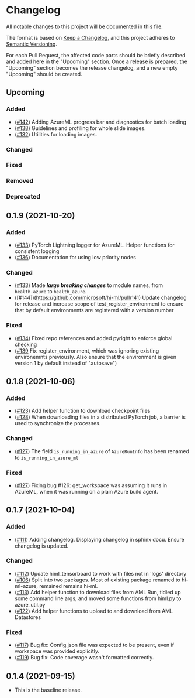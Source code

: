 # Changelog

All notable changes to this project will be documented in this file.

The format is based on [Keep a Changelog](https://keepachangelog.com/en/1.0.0/), and this project adheres
to [Semantic Versioning](https://semver.org/spec/v2.0.0.html).

For each Pull Request, the affected code parts should be briefly described and added here in the "Upcoming" section.
Once a release is prepared, the "Upcoming" section becomes the release changelog, and a new empty "Upcoming" should be
created.


## Upcoming

### Added
- ([#142](https://github.com/microsoft/hi-ml/pull/142)) Adding AzureML progress bar and diagnostics for batch loading
- ([#138](https://github.com/microsoft/hi-ml/pull/138)) Guidelines and profiling for whole slide images.
- ([#132](https://github.com/microsoft/hi-ml/pull/132)) Utilities for loading images.

### Changed

### Fixed

### Removed

### Deprecated


## 0.1.9 (2021-10-20)

### Added
- ([#133](https://github.com/microsoft/hi-ml/pull/133)) PyTorch Lightning logger for AzureML. Helper functions for consistent logging
- ([#136](https://github.com/microsoft/hi-ml/pull/136)) Documentation for using low priority nodes

### Changed
- ([#133](https://github.com/microsoft/hi-ml/pull/133)) Made _**large breaking changes**_ to module names, 
from `health.azure` to `health_azure`.
- ([#144])(https://github.com/microsoft/hi-ml/pull/141) Update changelog for release and increase scope of test_register_environment to ensure that by default environments are registered with a version number

### Fixed
- ([#134](https://github.com/microsoft/hi-ml/pull/134)) Fixed repo references and added pyright to enforce global checking
- ([#139](https://github.com/microsoft/hi-ml/pull/139) Fix register_environment, which was ignoring existing environemnts
previously. Also ensure that the environment is given version 1 by default instead of "autosave")


## 0.1.8 (2021-10-06)

### Added
- ([#123](https://github.com/microsoft/hi-ml/pull/123)) Add helper function to download checkpoint files
- ([#128](https://github.com/microsoft/hi-ml/pull/128)) When downloading files in a distributed PyTorch job, a barrier is used to synchronize the processes.

### Changed
- ([#127](https://github.com/microsoft/hi-ml/pull/127)) The field `is_running_in_azure` of `AzureRunInfo` has been renamed to `is_running_in_azure_ml`

### Fixed
- ([#127](https://github.com/microsoft/hi-ml/pull/127)) Fixing bug #126: get_workspace was assuming it runs in AzureML, when it was running on a plain Azure build agent.


## 0.1.7 (2021-10-04)

### Added
- ([#111](https://github.com/microsoft/hi-ml/pull/111)) Adding changelog. Displaying changelog in sphinx docu. Ensure changelog is updated.

### Changed
- ([#112](https://github.com/microsoft/hi-ml/pull/112)) Update himl_tensorboard to work with files not in 'logs' directory
- ([#106](https://github.com/microsoft/hi-ml/pull/106)) Split into two packages. Most of existing package renamed to hi-ml-azure, remained remains hi-ml.
- ([#113](https://github.com/microsoft/hi-ml/pull/113)) Add helper function to download files from AML Run, tidied up some command line args, and moved some functions from himl.py to azure_util.py
- ([#122](https://github.com/microsoft/hi-ml/pull/122)) Add helper functions to upload to and download from AML Datastores

### Fixed
- ([#117](https://github.com/microsoft/hi-ml/pull/117)) Bug fix: Config.json file was expected to be present, even if workspace was provided explicitly.
- ([#119](https://github.com/microsoft/hi-ml/pull/119)) Bug fix: Code coverage wasn't formatted correctly.


## 0.1.4 (2021-09-15)

- This is the baseline release.
